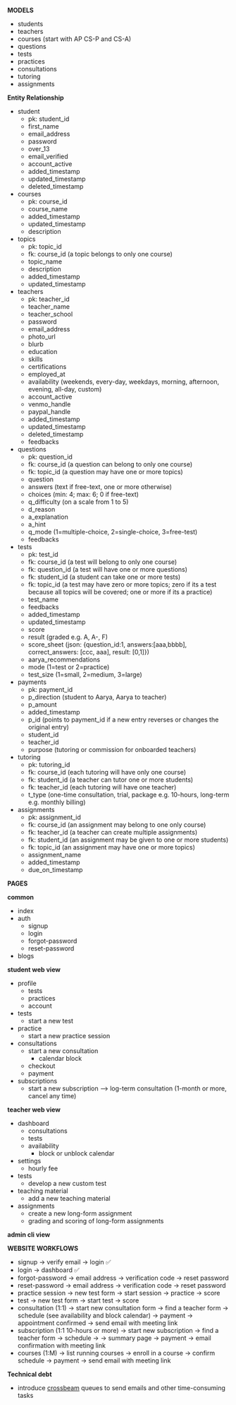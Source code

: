 **MODELS**

- students
- teachers
- courses (start with AP CS-P and CS-A)
- questions
- tests
- practices
- consultations
- tutoring
- assignments

**Entity Relationship**

- student
  - pk: student_id
  - first_name
  - email_address
  - password
  - over_13
  - email_verified
  - account_active
  - added_timestamp
  - updated_timestamp
  - deleted_timestamp
- courses
  - pk: course_id
  - course_name
  - added_timestamp
  - updated_timestamp
  - description
- topics
  - pk: topic_id
  - fk: course_id (a topic belongs to only one course)
  - topic_name
  - description
  - added_timestamp
  - updated_timestamp
- teachers
  - pk: teacher_id
  - teacher_name
  - teacher_school
  - password
  - email_address
  - photo_url
  - blurb
  - education
  - skills
  - certifications
  - employed_at
  - availability (weekends, every-day, weekdays, morning, afternoon, evening, all-day, custom)
  - account_active
  - venmo_handle
  - paypal_handle
  - added_timestamp
  - updated_timestamp
  - deleted_timestamp
  - feedbacks
- questions
  - pk: question_id
  - fk: course_id (a question can belong to only one course)
  - fk: topic_id (a question may have one or more topics)
  - question
  - answers (text if free-text, one or more otherwise)
  - choices (min: 4; max: 6; 0 if free-text)
  - q_difficulty (on a scale from 1 to 5)
  - d_reason
  - a_explanation
  - a_hint
  - q_mode (1=multiple-choice, 2=single-choice, 3=free-test)
  - feedbacks
- tests
  - pk: test_id
  - fk: course_id (a test will belong to only one course)
  - fk: question_id (a test will have one or more questions)
  - fk: student_id (a student can take one or more tests)
  - fk: topic_id (a test may have zero or more topics; zero if its a test because all topics will be covered; one or
    more if its a practice)
  - test_name
  - feedbacks
  - added_timestamp
  - updated_timestamp
  - score
  - result (graded e.g. A, A-, F)
  - score_sheet (json: {question_id:1, answers:[aaa,bbbb], correct_answers: [ccc, aaa], result: [0,1]})
  - aarya_recommendations
  - mode (1=test or 2=practice)
  - test_size (1=small, 2=medium, 3=large)
- payments
  - pk: payment_id
  - p_direction (student to Aarya, Aarya to teacher)
  - p_amount
  - added_timestamp
  - p_id (points to payment_id if a new entry reverses or changes the original entry)
  - student_id
  - teacher_id
  - purpose (tutoring or commission for onboarded teachers)
- tutoring
  - pk: tutoring_id
  - fk: course_id (each tutoring will have only one course)
  - fk: student_id (a teacher can tutor one or more students)
  - fk: teacher_id (each tutoring will have one teacher)
  - t_type (one-time consultation, trial, package e.g. 10-hours, long-term e.g. monthly billing)
- assignments
  - pk: assignment_id
  - fk: course_id (an assignment may belong to one only course)
  - fk: teacher_id (a teacher can create multiple assignments)
  - fk: student_id (an assignment may be given to one or more students)
  - fk: topic_id (an assignment may have one or more topics)
  - assignment_name
  - added_timestamp
  - due_on_timestamp

**PAGES**

**common**

- index
- auth
  - signup
  - login
  - forgot-password
  - reset-password
- blogs

**student web view**

- profile
  - tests
  - practices
  - account
- tests
  - start a new test
- practice
  - start a new practice session
- consultations
  - start a new consultation
    - calendar block
  - checkout
  - payment
- subscriptions
  - start a new subscription --> log-term consultation (1-month or more, cancel any time)

**teacher web view**

- dashboard
  - consultations
  - tests
  - availability
    - block or unblock calendar
- settings
  - hourly fee
- tests
  - develop a new custom test
- teaching material
  - add a new teaching material
- assignments
  - create a new long-form assignment
  - grading and scoring of long-form assignments

**admin cli view**

**WEBSITE WORKFLOWS**

- signup -> verify email -> login ✅
- login -> dashboard ✅
- forgot-password -> email address -> verification code -> reset password
- reset-password -> email address -> verification code -> reset password
- practice session -> new test form -> start session -> practice -> score
- test -> new test form -> start test -> score
- consultation (1:1) -> start new consultation form -> find a teacher form -> schedule (see availability and block
  calendar) -> payment -> appointment confirmed -> send email with meeting link
- subscription (1:1 10-hours or more) -> start new subscription -> find a teacher form -> schedule -> -> summary page ->
  payment -> email confirmation with meeting link
- courses (1:M) -> list running courses -> enroll in a course -> confirm schedule -> payment -> send email with meeting
  link

**Technical debt**

- introduce [crossbeam](https://github.com/crossbeam-rs/crossbeam) queues to send emails and other time-consuming tasks
